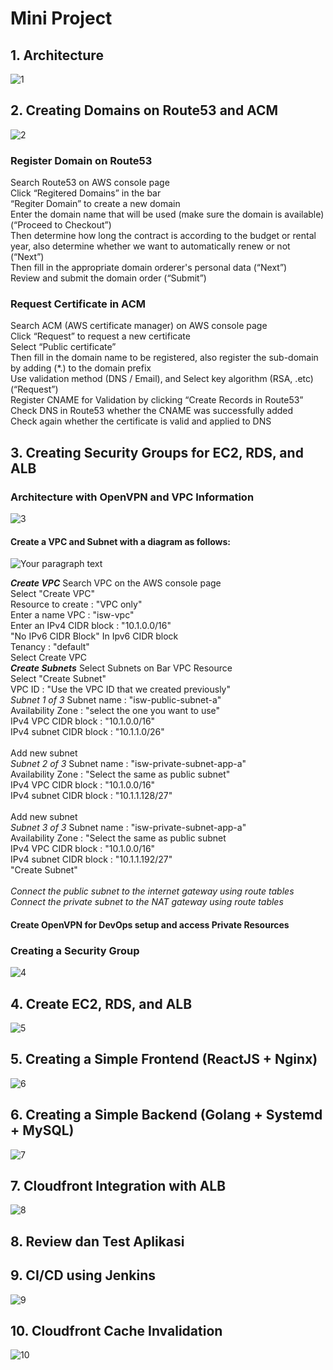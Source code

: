 # Mini Project
## 1. Architecture
![1](https://github.com/user-attachments/assets/bef9c3aa-f615-4623-bd31-3037deb11c59)

## 2. Creating Domains on Route53 and ACM
![2](https://github.com/user-attachments/assets/24598ac5-29a0-40a0-8a71-e110305ad156)
### Register Domain on Route53

Search Route53 on AWS console page <br />
Click “Regitered Domains” in the bar  <br />
“Regiter Domain” to create a new domain  <br />
Enter the domain name that will be used (make sure the domain is available)(“Proceed to Checkout”)  <br />
Then determine how long the contract is according to the budget or rental year, also determine whether we want to automatically renew or not (“Next”)  <br />
Then fill in the appropriate domain orderer's personal data (“Next”)  <br />
Review and submit the domain order (“Submit”)  <br />

### Request Certificate in ACM

Search ACM (AWS certificate manager) on AWS console page  <br />
Click “Request” to request a new certificate  <br />
Select “Public certificate” <br />
Then fill in the domain name to be registered, also register the sub-domain by adding (*.) to the domain prefix  <br />
Use validation method (DNS / Email), and Select key algorithm (RSA, .etc) (“Request”)  <br />
Register CNAME for Validation by clicking “Create Records in Route53”  <br />
Check DNS in Route53 whether the CNAME was successfully added  <br />
Check again whether the certificate is valid and applied to DNS  <br />

## 3. Creating Security Groups for EC2, RDS, and ALB
### Architecture with OpenVPN and VPC Information
![3](https://github.com/user-attachments/assets/46c2b265-91bd-4c2f-bd13-a88547de9144)
#### Create a VPC and Subnet with a diagram as follows:

![Your paragraph text](https://github.com/user-attachments/assets/2487ba04-c423-42c7-872a-43d784b6a6c4)

***Create VPC***
Search VPC on the AWS console page <br />
Select "Create VPC" <br />
Resource to create : "VPC only" <br />
Enter a name VPC : "isw-vpc" <br />
Enter an IPv4 CIDR block : "10.1.0.0/16" <br />
"No IPv6 CIDR Block" In Ipv6 CIDR block <br />
Tenancy : "default" <br />
Select Create VPC
<br />
***Create Subnets***
Select Subnets on Bar VPC Resource <br />
Select "Create Subnet" <br />
VPC ID : "Use the VPC ID that we created previously" <br />
*Subnet 1 of 3*
Subnet name : "isw-public-subnet-a"<br />
Availability Zone : "select the one you want to use"<br />
IPv4 VPC CIDR block : "10.1.0.0/16"<br />
IPv4 subnet CIDR block : "10.1.1.0/26"<br />
<br />
Add new subnet <br />
*Subnet 2 of 3*
Subnet name : "isw-private-subnet-app-a"<br />
Availability Zone : "Select the same as public subnet"<br />
IPv4 VPC CIDR block : "10.1.0.0/16"<br />
IPv4 subnet CIDR block : "10.1.1.128/27"<br />
<br />
Add new subnet <br />
*Subnet 3 of 3*
Subnet name : "isw-private-subnet-app-a"<br />
Availability Zone : "Select the same as public subnet<br />
IPv4 VPC CIDR block : "10.1.0.0/16"<br />
IPv4 subnet CIDR block : "10.1.1.192/27"<br />
"Create Subnet" <br />
<br />
*Connect the public subnet to the internet gateway using route tables* <br />
*Connect the private subnet to the NAT gateway using route tables*<br />
#### Create OpenVPN for DevOps setup and access Private Resources


### Creating a Security Group
![4](https://github.com/user-attachments/assets/9a851805-a28f-4d59-b613-99a4a80fb548)

## 4. Create EC2, RDS, and ALB
![5](https://github.com/user-attachments/assets/8ff11ffc-3067-42f5-b1cf-5859ea2c77e8)

## 5. Creating a Simple Frontend (ReactJS + Nginx)
![6](https://github.com/user-attachments/assets/f36f7dcd-3aa1-438e-b6da-659d1d6a7fbf)

## 6. Creating a Simple Backend (Golang + Systemd + MySQL)
![7](https://github.com/user-attachments/assets/1964b165-ef8f-4c56-8325-ae6c4d2b38bc)

## 7. Cloudfront Integration with ALB
![8](https://github.com/user-attachments/assets/f70e8bdb-2b98-4eb0-8b91-2a8e63414a2b)

## 8. Review dan Test Aplikasi

## 9. CI/CD using Jenkins
![9](https://github.com/user-attachments/assets/ec18b291-ca44-49e4-aec0-ed844d2ad1cc)

## 10. Cloudfront Cache Invalidation
![10](https://github.com/user-attachments/assets/db244773-e760-416a-abaa-a1514fe0e16a)
